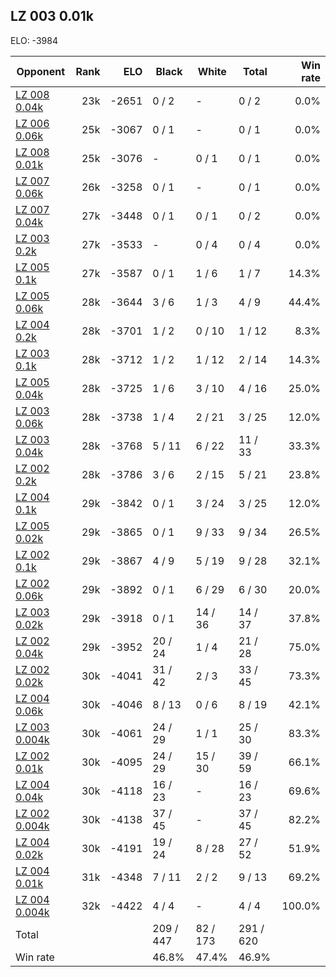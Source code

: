 ## LZ 003 0.01k ##

ELO: -3984

Opponent | Rank | ELO | Black | White | Total | Win rate
---------|-----:|----:|-------|-------|-------|-------:
[LZ 008 0.04k](LZ%20008%200.04k.md) | 23k | -2651 | 0 / 2 | - | 0 / 2 | 0.0%
[LZ 006 0.06k](LZ%20006%200.06k.md) | 25k | -3067 | 0 / 1 | - | 0 / 1 | 0.0%
[LZ 008 0.01k](LZ%20008%200.01k.md) | 25k | -3076 | - | 0 / 1 | 0 / 1 | 0.0%
[LZ 007 0.06k](LZ%20007%200.06k.md) | 26k | -3258 | 0 / 1 | - | 0 / 1 | 0.0%
[LZ 007 0.04k](LZ%20007%200.04k.md) | 27k | -3448 | 0 / 1 | 0 / 1 | 0 / 2 | 0.0%
[LZ 003 0.2k](LZ%20003%200.2k.md) | 27k | -3533 | - | 0 / 4 | 0 / 4 | 0.0%
[LZ 005 0.1k](LZ%20005%200.1k.md) | 27k | -3587 | 0 / 1 | 1 / 6 | 1 / 7 | 14.3%
[LZ 005 0.06k](LZ%20005%200.06k.md) | 28k | -3644 | 3 / 6 | 1 / 3 | 4 / 9 | 44.4%
[LZ 004 0.2k](LZ%20004%200.2k.md) | 28k | -3701 | 1 / 2 | 0 / 10 | 1 / 12 | 8.3%
[LZ 003 0.1k](LZ%20003%200.1k.md) | 28k | -3712 | 1 / 2 | 1 / 12 | 2 / 14 | 14.3%
[LZ 005 0.04k](LZ%20005%200.04k.md) | 28k | -3725 | 1 / 6 | 3 / 10 | 4 / 16 | 25.0%
[LZ 003 0.06k](LZ%20003%200.06k.md) | 28k | -3738 | 1 / 4 | 2 / 21 | 3 / 25 | 12.0%
[LZ 003 0.04k](LZ%20003%200.04k.md) | 28k | -3768 | 5 / 11 | 6 / 22 | 11 / 33 | 33.3%
[LZ 002 0.2k](LZ%20002%200.2k.md) | 28k | -3786 | 3 / 6 | 2 / 15 | 5 / 21 | 23.8%
[LZ 004 0.1k](LZ%20004%200.1k.md) | 29k | -3842 | 0 / 1 | 3 / 24 | 3 / 25 | 12.0%
[LZ 005 0.02k](LZ%20005%200.02k.md) | 29k | -3865 | 0 / 1 | 9 / 33 | 9 / 34 | 26.5%
[LZ 002 0.1k](LZ%20002%200.1k.md) | 29k | -3867 | 4 / 9 | 5 / 19 | 9 / 28 | 32.1%
[LZ 002 0.06k](LZ%20002%200.06k.md) | 29k | -3892 | 0 / 1 | 6 / 29 | 6 / 30 | 20.0%
[LZ 003 0.02k](LZ%20003%200.02k.md) | 29k | -3918 | 0 / 1 | 14 / 36 | 14 / 37 | 37.8%
[LZ 002 0.04k](LZ%20002%200.04k.md) | 29k | -3952 | 20 / 24 | 1 / 4 | 21 / 28 | 75.0%
[LZ 002 0.02k](LZ%20002%200.02k.md) | 30k | -4041 | 31 / 42 | 2 / 3 | 33 / 45 | 73.3%
[LZ 004 0.06k](LZ%20004%200.06k.md) | 30k | -4046 | 8 / 13 | 0 / 6 | 8 / 19 | 42.1%
[LZ 003 0.004k](LZ%20003%200.004k.md) | 30k | -4061 | 24 / 29 | 1 / 1 | 25 / 30 | 83.3%
[LZ 002 0.01k](LZ%20002%200.01k.md) | 30k | -4095 | 24 / 29 | 15 / 30 | 39 / 59 | 66.1%
[LZ 004 0.04k](LZ%20004%200.04k.md) | 30k | -4118 | 16 / 23 | - | 16 / 23 | 69.6%
[LZ 002 0.004k](LZ%20002%200.004k.md) | 30k | -4138 | 37 / 45 | - | 37 / 45 | 82.2%
[LZ 004 0.02k](LZ%20004%200.02k.md) | 30k | -4191 | 19 / 24 | 8 / 28 | 27 / 52 | 51.9%
[LZ 004 0.01k](LZ%20004%200.01k.md) | 31k | -4348 | 7 / 11 | 2 / 2 | 9 / 13 | 69.2%
[LZ 004 0.004k](LZ%20004%200.004k.md) | 32k | -4422 | 4 / 4 | - | 4 / 4 | 100.0%
Total | | | 209 / 447 | 82 / 173 | 291 / 620 | 
Win rate| | | 46.8% | 47.4% | 46.9% | 
